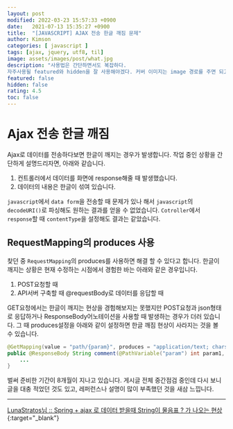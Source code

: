 ```yaml
---
layout: post
modified: 2022-03-23 15:57:33 +0900
date:   2021-07-13 15:35:27 +0900
title:  "[JAVASCRIPT] AJAX 전송 한글 깨짐 문제"
author: Kimson
categories: [ javascript ]
tags: [ajax, jquery, utf8, til]
image: assets/images/post/what.jpg
description: "사용법은 간단하면서도 복잡하다.
자주사용될 featured와 hidden을 잘 사용해야겠다. 커버 이미지는 image 경로를 주면 되고, hidden이지만 featured에 띄울 수도 있다."
featured: false
hidden: false
rating: 4.5
toc: false
---
```


# Ajax 전송 한글 깨짐

Ajax로 데이터를 전송하다보면 한글이 깨지는 경우가 발생합니다. 작업 중인 상황을 간단하게 설명드리자면, 아래와 같습니다.

1. 컨트롤러에서 데이터를 화면에 response해줄 때 발생했습니다.
2. 데이터의 내용은 한글이 섞여 있습니다.

`javascript`에서 `data form`을 전송할 때 문제가 있나 해서 `javascript`의 `decodeURI()`로 파싱해도 원하는 결과를 얻을 수 없었습니다. `Cotroller`에서 `response`할 때 `contentType`을 설정해도 결과는 같았습니다.

## RequestMapping의 produces 사용

찾던 중 `RequestMapping`의 produces를 사용하면 해결 할 수 있다고 합니다. 한글이 깨지는 상황은 현재 수정하는 시점에서 경험한 바는 아래와 같은 경우입니다.

1. POST요청할 때
2. API서버 구축할 때 @requestBody로 데이터를 응답할 때

GET요청에서는 한글이 깨지는 현상을 경험해보지는 못했지만 POST요청과 json형태로 응답하거나 ResponseBody어노테이션을 사용할 때 발생하는 경우가 더러 있습니다. 그 때 produces설정을 아래와 같이 설정하면 한글 깨짐 현상이 사라지는 것을 볼 수 있습니다.

```java
@GetMapping(value = "path/{param}", produces = "application/text; charset=utf8")
public @ResponseBody String comment(@PathVariable("param") int param1, HttpServletResponse response){
    ...
}
```

벌써 준비한 기간이 8개월이 지나고 있습니다. 게시글 전체 중간점검 중인데 다시 보니 글을 대충 적었던 것도 있고, 레퍼런스나 설명이 많이 부족했던 것을 새삼 느낍니다.

-----

[LunaStratos님 :: Spring + ajax 로 데이터 받을때 String이 물음표 ? 가 나오는 현상](https://stratosphere.tistory.com/207){:target="_blank"}